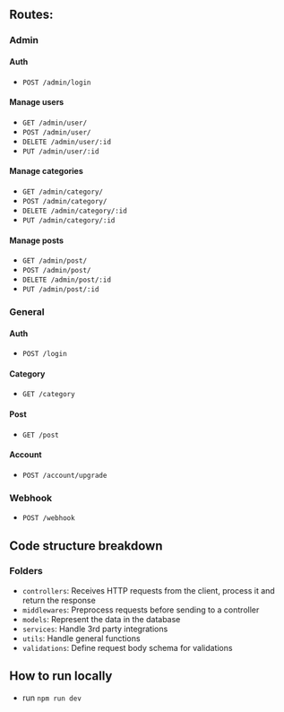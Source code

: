## Routes:
### Admin
#### Auth
- `POST /admin/login`
#### Manage users
- `GET /admin/user/`
- `POST /admin/user/`
- `DELETE /admin/user/:id`
- `PUT /admin/user/:id`
#### Manage categories
- `GET /admin/category/`
- `POST /admin/category/`
- `DELETE /admin/category/:id`
- `PUT /admin/category/:id`
#### Manage posts
- `GET /admin/post/`
- `POST /admin/post/`
- `DELETE /admin/post/:id`
- `PUT /admin/post/:id`

### General
#### Auth
- `POST /login`
#### Category
- `GET /category`
#### Post
- `GET /post`
#### Account
- `POST /account/upgrade`

### Webhook
- `POST /webhook`

## Code structure breakdown
### Folders
- `controllers`: Receives HTTP requests from the client, process it and return the response
- `middlewares`: Preprocess requests before sending to a controller
- `models`: Represent the data in the database
- `services`: Handle 3rd party integrations
- `utils`: Handle general functions
- `validations`: Define request body schema for validations

## How to run locally
- run `npm run dev`